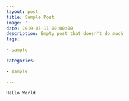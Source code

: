 ```yaml
---
layout: post
title: Sample Post
image: ''
date: 2019-05-11 00:00:00
description: Empty post that doesn't do much
tags:

- sample

categories:

- sample

---
```


```
Hello World
```